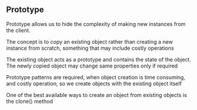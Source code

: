 ## Prototype

Prototype allows us to hide the complexity of making new instances from the client.

The concept is to copy an existing object rather than creating a new instance from scratch, something that may include costly operations

The existing object acts as a prototype and contains the state of the object. The newly copied object may change same properties only if required

Prototype patterns are required, when object creation is time consuming, and costly operation, so we create objects with the existing object itself

One of the best available ways to create an object from existing objects is the clone() method